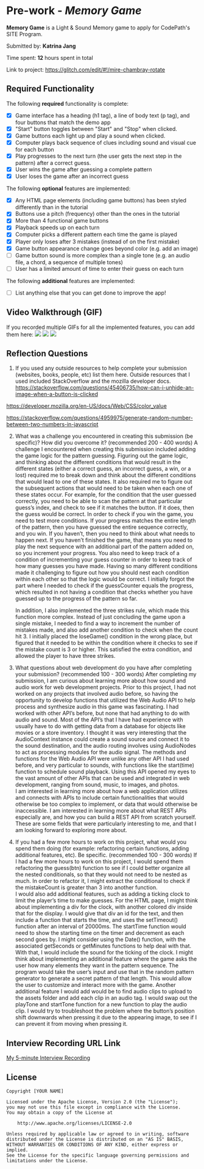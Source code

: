 # Pre-work - *Memory Game*

**Memory Game** is a Light & Sound Memory game to apply for CodePath's SITE Program. 

Submitted by: **Katrina Jang**

Time spent: **12** hours spent in total

Link to project: 
https://glitch.com/edit/#!/mire-chambray-rotate 

## Required Functionality

The following **required** functionality is complete:

* [X] Game interface has a heading (h1 tag), a line of body text (p tag), and four buttons that match the demo app
* [X] "Start" button toggles between "Start" and "Stop" when clicked. 
* [X] Game buttons each light up and play a sound when clicked. 
* [X] Computer plays back sequence of clues including sound and visual cue for each button
* [X] Play progresses to the next turn (the user gets the next step in the pattern) after a correct guess. 
* [X] User wins the game after guessing a complete pattern
* [X] User loses the game after an incorrect guess

The following **optional** features are implemented:

* [X] Any HTML page elements (including game buttons) has been styled differently than in the tutorial
* [X] Buttons use a pitch (frequency) other than the ones in the tutorial
* [X] More than 4 functional game buttons
* [X] Playback speeds up on each turn
* [X] Computer picks a different pattern each time the game is played
* [X] Player only loses after 3 mistakes (instead of on the first mistake)
* [X] Game button appearance change goes beyond color (e.g. add an image)
* [ ] Game button sound is more complex than a single tone (e.g. an audio file, a chord, a sequence of multiple tones)
* [ ] User has a limited amount of time to enter their guess on each turn

The following **additional** features are implemented:

- [ ] List anything else that you can get done to improve the app!

## Video Walkthrough (GIF)

If you recorded multiple GIFs for all the implemented features, you can add them here:
![](https://i.imgur.com/Re0mnsn.gif)
![](https://i.imgur.com/V9iVhnr.gif)
![](https://i.imgur.com/hPmePDp.gif)



## Reflection Questions
1. If you used any outside resources to help complete your submission (websites, books, people, etc) list them here. 
Outside resources that I used included StackOverflow and the mozilla developer docs.
https://stackoverflow.com/questions/45406735/how-can-i-unhide-an-image-when-a-button-is-clicked

https://developer.mozilla.org/en-US/docs/Web/CSS/color_value
 
https://stackoverflow.com/questions/4959975/generate-random-number-between-two-numbers-in-javascript


2. What was a challenge you encountered in creating this submission (be specific)? How did you overcome it? (recommended 200 - 400 words) 
A challenge I encountered when creating this submission included adding the game logic for the pattern guessing.  Figuring out the game logic, and thinking about the different conditions that would result in the different states (either a correct guess, an incorrect guess, a win, or a lost) required me to break down and think about the different conditions that would lead to one of these states.  It also required me to figure out the subsequent actions that would need to be taken when each one of these states occur.  For example, for the condition that the user guessed correctly, you need to be able to scan the pattern at that particular guess’s index, and check to see if it matches the button.  If it does, then the guess would be correct.  In order to check if you win the game, you need to test more conditions.  If your progress matches the entire length of the pattern, then you have guessed the entire sequence correctly, and you win.  If you haven’t, then you need to think about what needs to happen next.  If you haven’t finished the game, that means you need to play the next sequence with an additional part of the pattern added on, so you increment your progress.  You also need to keep track of a condition of incrementing your guess counter in order to keep track of how many guesses you have made.  Having so many different conditions made it challenging to figure out how you should nest each condition within each other so that the logic would be correct.  I initially forgot the part where I needed to check if the guessCounter equals the progress, which resulted in not having a condition that checks whether you have guessed up to the progress of the pattern so far.  

    In addition, I also implemented the three strikes rule, which made this function more complex.  Instead of just concluding the game upon a single mistake, I needed to find a way to increment the number of mistakes made, and also add another condition to check when the count hit 3.  I initially placed the loseGame() condition in the wrong place, but figured that it needed to be within the condition where it checks to see if the mistake count is 3 or higher.  This satisfied the extra condition, and allowed the player to have three strikes.  


3. What questions about web development do you have after completing your submission? (recommended 100 - 300 words) 
After completing my submission, I am curious about learning more about how sound and audio work for web development projects.  Prior to this project, I had not worked on any projects that involved audio before, so having the opportunity to develop functions that utilized the Web Audio API to help process and synthesize audio in this game was fascinating.  I had worked with other API’s before, but none that had anything to do with audio and sound.  Most of the API’s that I have had experience with usually have to do with getting data from a database for objects like movies or a store inventory.  I thought it was very interesting that the AudioContext instance could create a sound source and connect it to the sound destination, and the audio routing involves using AudioNodes to act as processing modules for the audio signal.  The methods and functions for the Web Audio API were unlike any other API I had used before, and very particular to sounds, with functions like the start(time) function to schedule sound playback.  Using this API opened my eyes to the vast amount of other APIs that can be used and integrated in web development, ranging from sound, music, to images, and photos.  
I am interested in learning more about how a web application utilizes and connects with APIs to include certain functionalities that would otherwise be too complex to implement, or data that would otherwise be inaccessible.  I am interested in learning more about what REST APIs especially are, and how you can build a REST API from scratch yourself.  These are some fields that were particularly interesting to me, and that I am looking forward to exploring more about.  


4. If you had a few more hours to work on this project, what would you spend them doing (for example: refactoring certain functions, adding additional features, etc). Be specific. (recommended 100 - 300 words) 
If I had a few more hours to work on this project, I would spend them refactoring the guess(btn) function to see if I could better organize all the nested conditionals, so that they would not need to be nested as much.  In order to refactor it, I might extract the conditional to check if the mistakeCount is greater than 3 into another function.  
I would also add additional features, such as adding a ticking clock to limit the player’s time to make guesses. For the HTML page, I might think about implementing a div for the clock, with another colored div inside that for the display.  I would give that div an id for the text, and then include a function that starts the time, and uses the setTimeout() function after an interval of 20000ms.  The startTime function would need to show the starting time on the timer and decrement as each second goes by.  I might consider using the Date() function, with the associated getSeconds or getMinutes functions to help deal with that.  With that, I would include the sound for the ticking of the clock.
I might think about implementing an additional feature where the game asks the user how many elements they want in the pattern sequence.  The program would take the user’s input and use that in the random pattern generator to generate a secret pattern of that length.  This would allow the user to customize and interact more with the game.  Another additional feature I would add would be to find audio clips to upload to the assets folder and add each clip in an audio tag.  I would swap out the playTone and startTone function for a new function to play the audio clip.
 I would try to troubleshoot the problem where the button’s position shift downwards when pressing it due to the appearing image, to see if I can prevent it from moving when pressing it.



## Interview Recording URL Link

[My 5-minute Interview Recording](your-link-here)


## License

    Copyright [YOUR NAME]

    Licensed under the Apache License, Version 2.0 (the "License");
    you may not use this file except in compliance with the License.
    You may obtain a copy of the License at

        http://www.apache.org/licenses/LICENSE-2.0

    Unless required by applicable law or agreed to in writing, software
    distributed under the License is distributed on an "AS IS" BASIS,
    WITHOUT WARRANTIES OR CONDITIONS OF ANY KIND, either express or implied.
    See the License for the specific language governing permissions and
    limitations under the License.
